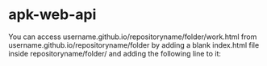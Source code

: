 # apk-web-api
You can access username.github.io/repositoryname/folder/work.html from username.github.io/repositoryname/folder by adding a blank index.html file inside repositoryname/folder/ and adding the following line to it:

<meta http-equiv="refresh" content="0" url="http://username.github.io/repositoryname/folder/work.html" />
